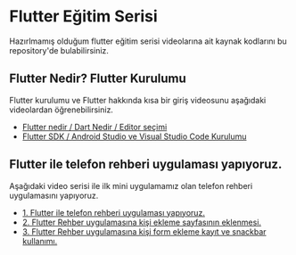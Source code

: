 # Flutter Eğitim Serisi

Hazırlmamış olduğum flutter eğitim serisi videolarına ait kaynak kodlarını bu repository'de bulabilirsiniz.

## Flutter Nedir? Flutter Kurulumu

Flutter kurulumu ve Flutter hakkında kısa bir giriş videosunu aşağıdaki videolardan öğrenebilirsiniz.

- [Flutter nedir / Dart Nedir / Editor seçimi](https://www.youtube.com/watch?v=j6awMoInvmI)
- [Flutter SDK / Android Studio ve Visual Studio Code Kurulumu](https://www.youtube.com/watch?v=ZCCL9pX96xE)

## Flutter ile telefon rehberi uygulaması yapıyoruz.

Aşağıdaki video serisi ile ilk mini uygulamamız olan telefon rehberi uygulamasını yapıyoruz.

- [1. Flutter ile telefon rehberi uygulaması yapıyoruz.](https://www.youtube.com/watch?v=mz5aoKvc-4c)
- [2. Flutter Rehber uygulamasına kişi ekleme sayfasının eklenmesi.](https://www.youtube.com/watch?v=7OlmdKuuGt4)
- [3. Flutter Rehber uygulamasına kişi form ekleme kayıt ve snackbar kullanımı.](https://www.youtube.com/watch?v=_Nv-ZRpq05I)
